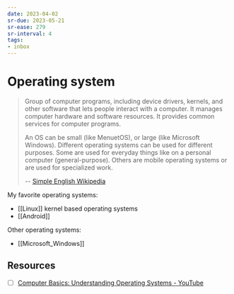 ```yaml
---
date: 2023-04-02
sr-due: 2023-05-21
sr-ease: 279
sr-interval: 4
tags:
- inbox
---
```


# Operating system

> Group of computer programs, including device drivers, kernels, and other
> software that lets people interact with a computer. It manages computer
> hardware and software resources. It provides common services for computer
> programs.
>
> An OS can be small (like MenuetOS), or large (like Microsoft Windows).
> Different operating systems can be used for different purposes. Some are used
> for everyday things like on a personal computer (general-purpose). Others are
> mobile operating systems or are used for specialized work.
>
> --
> [Simple English Wikipedia](https://simple.wikipedia.org/wiki/Operating_system)

My favorite operating systems:

- [[Linux]] kernel based operating systems
- [[Android]]

Other operating systems:

- [[Microsoft_Windows]]

## Resources

- [ ] [Computer Basics: Understanding Operating Systems - YouTube](https://www.youtube.com/watch?v=fkGCLIQx1MI)

